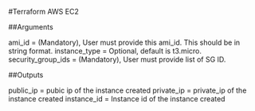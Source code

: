 #Terraform AWS EC2 

##Arguments 

ami_id = (Mandatory), User must provide this ami_id. This should be in string format.
instance_type = Optional, default is t3.micro.
security_group_ids = (Mandatory), User must provide list of SG ID.


##Outputs 

public_ip = pubic ip of the instance created 
private_ip = private_ip of the instance created 
instance_id = Instance id of the instance created 



